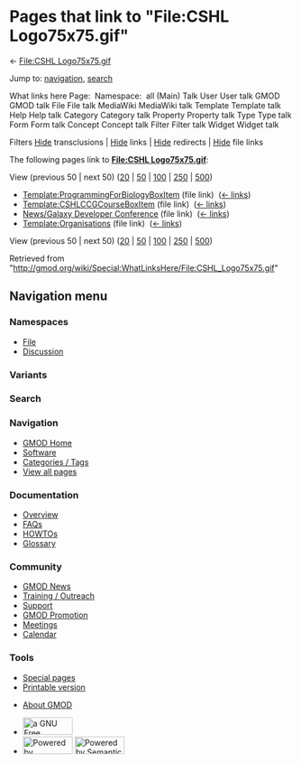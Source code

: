 <div id="mw-page-base" class="noprint">

</div>

<div id="mw-head-base" class="noprint">

</div>

<div id="content" class="mw-body" role="main">

<span id="top"></span>

<div id="mw-js-message" style="display:none;">

</div>



# <span dir="auto">Pages that link to "File:CSHL Logo75x75.gif"</span>

<div id="bodyContent">

<div id="contentSub">

← [File:CSHL
Logo75x75.gif](/wiki/File:CSHL_Logo75x75.gif "File:CSHL Logo75x75.gif")

</div>

<div id="jump-to-nav" class="mw-jump">

Jump to: [navigation](#mw-navigation), [search](#p-search)

</div>

<div id="mw-content-text">

What links here Page:  Namespace:  all (Main) Talk User User talk GMOD
GMOD talk File File talk MediaWiki MediaWiki talk Template Template talk
Help Help talk Category Category talk Property Property talk Type Type
talk Form Form talk Concept Concept talk Filter Filter talk Widget
Widget talk

Filters
[Hide](/mediawiki/index.php?title=Special:WhatLinksHere/File:CSHL_Logo75x75.gif&hidetrans=1 "Special:WhatLinksHere/File:CSHL Logo75x75.gif")
transclusions \|
[Hide](/mediawiki/index.php?title=Special:WhatLinksHere/File:CSHL_Logo75x75.gif&hidelinks=1 "Special:WhatLinksHere/File:CSHL Logo75x75.gif")
links \|
[Hide](/mediawiki/index.php?title=Special:WhatLinksHere/File:CSHL_Logo75x75.gif&hideredirs=1 "Special:WhatLinksHere/File:CSHL Logo75x75.gif")
redirects \|
[Hide](/mediawiki/index.php?title=Special:WhatLinksHere/File:CSHL_Logo75x75.gif&hideimages=1 "Special:WhatLinksHere/File:CSHL Logo75x75.gif")
file links

The following pages link to **[File:CSHL
Logo75x75.gif](/wiki/File:CSHL_Logo75x75.gif "File:CSHL Logo75x75.gif")**:

View (previous 50 \| next 50)
([20](/mediawiki/index.php?title=Special:WhatLinksHere/File:CSHL_Logo75x75.gif&limit=20 "Special:WhatLinksHere/File:CSHL Logo75x75.gif")
\|
[50](/mediawiki/index.php?title=Special:WhatLinksHere/File:CSHL_Logo75x75.gif&limit=50 "Special:WhatLinksHere/File:CSHL Logo75x75.gif")
\|
[100](/mediawiki/index.php?title=Special:WhatLinksHere/File:CSHL_Logo75x75.gif&limit=100 "Special:WhatLinksHere/File:CSHL Logo75x75.gif")
\|
[250](/mediawiki/index.php?title=Special:WhatLinksHere/File:CSHL_Logo75x75.gif&limit=250 "Special:WhatLinksHere/File:CSHL Logo75x75.gif")
\|
[500](/mediawiki/index.php?title=Special:WhatLinksHere/File:CSHL_Logo75x75.gif&limit=500 "Special:WhatLinksHere/File:CSHL Logo75x75.gif"))

- [Template:ProgrammingForBiologyBoxItem](/wiki/Template:ProgrammingForBiologyBoxItem "Template:ProgrammingForBiologyBoxItem")
  (file link) ‎ <span class="mw-whatlinkshere-tools">([←
  links](/mediawiki/index.php?title=Special:WhatLinksHere&target=Template%3AProgrammingForBiologyBoxItem "Special:WhatLinksHere"))</span>
- [Template:CSHLCCGCourseBoxItem](/wiki/Template:CSHLCCGCourseBoxItem "Template:CSHLCCGCourseBoxItem")
  (file link) ‎ <span class="mw-whatlinkshere-tools">([←
  links](/mediawiki/index.php?title=Special:WhatLinksHere&target=Template%3ACSHLCCGCourseBoxItem "Special:WhatLinksHere"))</span>
- [News/Galaxy Developer
  Conference](/wiki/News/Galaxy_Developer_Conference "News/Galaxy Developer Conference")
  (file link) ‎ <span class="mw-whatlinkshere-tools">([←
  links](/mediawiki/index.php?title=Special:WhatLinksHere&target=News%2FGalaxy+Developer+Conference "Special:WhatLinksHere"))</span>
- [Template:Organisations](/wiki/Template:Organisations "Template:Organisations")
  (file link) ‎ <span class="mw-whatlinkshere-tools">([←
  links](/mediawiki/index.php?title=Special:WhatLinksHere&target=Template%3AOrganisations "Special:WhatLinksHere"))</span>

View (previous 50 \| next 50)
([20](/mediawiki/index.php?title=Special:WhatLinksHere/File:CSHL_Logo75x75.gif&limit=20 "Special:WhatLinksHere/File:CSHL Logo75x75.gif")
\|
[50](/mediawiki/index.php?title=Special:WhatLinksHere/File:CSHL_Logo75x75.gif&limit=50 "Special:WhatLinksHere/File:CSHL Logo75x75.gif")
\|
[100](/mediawiki/index.php?title=Special:WhatLinksHere/File:CSHL_Logo75x75.gif&limit=100 "Special:WhatLinksHere/File:CSHL Logo75x75.gif")
\|
[250](/mediawiki/index.php?title=Special:WhatLinksHere/File:CSHL_Logo75x75.gif&limit=250 "Special:WhatLinksHere/File:CSHL Logo75x75.gif")
\|
[500](/mediawiki/index.php?title=Special:WhatLinksHere/File:CSHL_Logo75x75.gif&limit=500 "Special:WhatLinksHere/File:CSHL Logo75x75.gif"))

</div>

<div class="printfooter">

Retrieved from
"<http://gmod.org/wiki/Special:WhatLinksHere/File:CSHL_Logo75x75.gif>"

</div>

<div id="catlinks" class="catlinks catlinks-allhidden">

</div>

<div class="visualClear">

</div>

</div>

</div>

<div id="mw-navigation">

## Navigation menu

<div id="mw-head">



<div id="left-navigation">

<div id="p-namespaces" class="vectorTabs" role="navigation"
aria-labelledby="p-namespaces-label">

### Namespaces

- <span id="ca-nstab-image"><a href="/wiki/File:CSHL_Logo75x75.gif" accesskey="c"
  title="View the file page [c]">File</a></span>
- <span id="ca-talk"><a
  href="/mediawiki/index.php?title=File_talk:CSHL_Logo75x75.gif&amp;action=edit&amp;redlink=1"
  accesskey="t"
  title="Discussion about the content page [t]">Discussion</a></span>

</div>

<div id="p-variants" class="vectorMenu emptyPortlet" role="navigation"
aria-labelledby="p-variants-label">

### 

### Variants[](#)

<div class="menu">

</div>

</div>

</div>

<div id="right-navigation">





</div>

<div id="p-search" role="search">

### Search

<div id="simpleSearch">

</div>

</div>

</div>

</div>

<div id="mw-panel">

<div id="p-logo" role="banner">

<a href="/wiki/Main_Page"
style="background-image: url(http://gmod.org/images/GMOD-cogs.png);"
title="Visit the main page"></a>

</div>

<div id="p-Navigation" class="portal" role="navigation"
aria-labelledby="p-Navigation-label">

### Navigation

<div class="body">

- <span id="n-GMOD-Home">[GMOD Home](/wiki/Main_Page)</span>
- <span id="n-Software">[Software](/wiki/GMOD_Components)</span>
- <span id="n-Categories-.2F-Tags">[Categories /
  Tags](/wiki/Categories)</span>
- <span id="n-View-all-pages">[View all
  pages](/wiki/Special:AllPages)</span>

</div>

</div>

<div id="p-Documentation" class="portal" role="navigation"
aria-labelledby="p-Documentation-label">

### Documentation

<div class="body">

- <span id="n-Overview">[Overview](/wiki/Overview)</span>
- <span id="n-FAQs">[FAQs](/wiki/Category:FAQ)</span>
- <span id="n-HOWTOs">[HOWTOs](/wiki/Category:HOWTO)</span>
- <span id="n-Glossary">[Glossary](/wiki/Glossary)</span>

</div>

</div>

<div id="p-Community" class="portal" role="navigation"
aria-labelledby="p-Community-label">

### Community

<div class="body">

- <span id="n-GMOD-News">[GMOD News](/wiki/GMOD_News)</span>
- <span id="n-Training-.2F-Outreach">[Training /
  Outreach](/wiki/Training_and_Outreach)</span>
- <span id="n-Support">[Support](/wiki/Support)</span>
- <span id="n-GMOD-Promotion">[GMOD
  Promotion](/wiki/GMOD_Promotion)</span>
- <span id="n-Meetings">[Meetings](/wiki/Meetings)</span>
- <span id="n-Calendar">[Calendar](/wiki/Calendar)</span>

</div>

</div>

<div id="p-tb" class="portal" role="navigation"
aria-labelledby="p-tb-label">

### Tools

<div class="body">

- <span id="t-specialpages"><a href="/wiki/Special:SpecialPages" accesskey="q"
  title="A list of all special pages [q]">Special pages</a></span>
- <span id="t-print"><a
  href="/mediawiki/index.php?title=Special:WhatLinksHere/File:CSHL_Logo75x75.gif&amp;printable=yes"
  rel="alternate" accesskey="p"
  title="Printable version of this page [p]">Printable version</a></span>

</div>

</div>

</div>

</div>

<div id="footer" role="contentinfo">

- <span id="footer-places-about">[About
  GMOD](/wiki/GMOD:About "GMOD:About")</span>

<!-- -->

- <span id="footer-copyrightico">[<img src="http://www.gnu.org/graphics/gfdl-logo-small.png" width="88"
  height="31" alt="a GNU Free Documentation License" />](http://www.gnu.org/licenses/fdl-1.3.html)</span>
- <span id="footer-poweredbyico">[<img src="/mediawiki/skins/common/images/poweredby_mediawiki_88x31.png"
  width="88" height="31" alt="Powered by MediaWiki" />](//www.mediawiki.org/)
  [<img
  src="/mediawiki/extensions/SemanticMediaWiki/includes/../resources/images/smw_button.png"
  width="88" height="31" alt="Powered by Semantic MediaWiki" />](https://www.semantic-mediawiki.org/wiki/Semantic_MediaWiki)</span>

<div style="clear:both">

</div>

</div>
